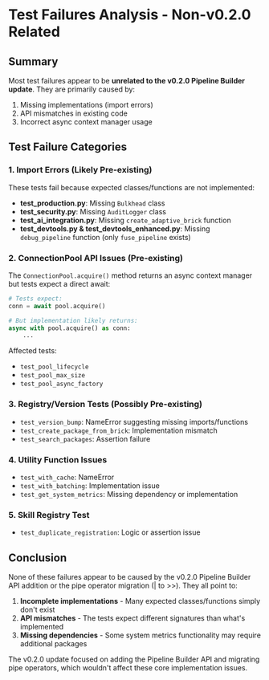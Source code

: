 # Test Failures Analysis - Non-v0.2.0 Related

## Summary

Most test failures appear to be **unrelated to the v0.2.0 Pipeline Builder update**. They are primarily caused by:
1. Missing implementations (import errors)
2. API mismatches in existing code
3. Incorrect async context manager usage

## Test Failure Categories

### 1. Import Errors (Likely Pre-existing)
These tests fail because expected classes/functions are not implemented:

- **test_production.py**: Missing `Bulkhead` class
- **test_security.py**: Missing `AuditLogger` class  
- **test_ai_integration.py**: Missing `create_adaptive_brick` function
- **test_devtools.py & test_devtools_enhanced.py**: Missing `debug_pipeline` function (only `fuse_pipeline` exists)

### 2. ConnectionPool API Issues (Pre-existing)
The `ConnectionPool.acquire()` method returns an async context manager but tests expect a direct await:

```python
# Tests expect:
conn = await pool.acquire()

# But implementation likely returns:
async with pool.acquire() as conn:
    ...
```

Affected tests:
- `test_pool_lifecycle`
- `test_pool_max_size` 
- `test_pool_async_factory`

### 3. Registry/Version Tests (Possibly Pre-existing)
- `test_version_bump`: NameError suggesting missing imports/functions
- `test_create_package_from_brick`: Implementation mismatch
- `test_search_packages`: Assertion failure

### 4. Utility Function Issues
- `test_with_cache`: NameError
- `test_with_batching`: Implementation issue
- `test_get_system_metrics`: Missing dependency or implementation

### 5. Skill Registry Test
- `test_duplicate_registration`: Logic or assertion issue

## Conclusion

None of these failures appear to be caused by the v0.2.0 Pipeline Builder API addition or the pipe operator migration (| to >>). They all point to:

1. **Incomplete implementations** - Many expected classes/functions simply don't exist
2. **API mismatches** - The tests expect different signatures than what's implemented
3. **Missing dependencies** - Some system metrics functionality may require additional packages

The v0.2.0 update focused on adding the Pipeline Builder API and migrating pipe operators, which wouldn't affect these core implementation issues.
